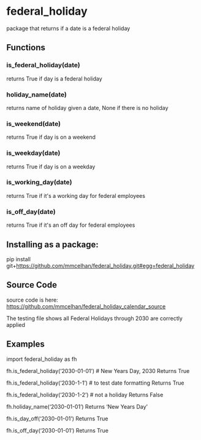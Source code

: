 # federal_holiday
package that returns if a date is a federal holiday

## Functions

### is_federal_holiday(date)

returns True if day is a federal holiday

### holiday_name(date)

returns name of holiday given a date, None if there is no holiday

### is_weekend(date)

returns True if day is on a weekend

### is_weekday(date)

returns True if day is on a weekday

### is_working_day(date)

returns True if it's a working day for federal employees

### is_off_day(date)

returns True if it's an off day for federal employees

## Installing as a package:
pip install git+https://github.com/mmcelhan/federal_holiday.git#egg=federal_holiday

## Source Code
source code is here:
https://github.com/mmcelhan/federal_holiday_calendar_source

The testing file shows all Federal Holidays through 2030 are correctly applied

## Examples

import federal_holiday as fh

fh.is_federal_holiday(‘2030-01-01’) # New Years Day, 2030
Returns True

fh.is_federal_holiday(‘2030-1-1’) # to test date formatting
Returns True

fh.is_federal_holiday(‘2030-1-2’) # not a holiday
Returns False

fh.holiday_name(‘2030-01-01’)
Returns ‘New Years Day’

fh.is_day_off(‘2030-01-01’)
Returns True

fh.is_off_day(‘2030-01-01’)
Returns True
